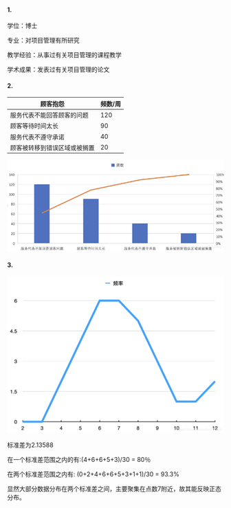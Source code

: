 #### 1.

学位：博士

专业：对项目管理有所研究

教学经验：从事过有关项目管理的课程教学

学术成果：发表过有关项目管理的论文

#### 2.

| 顾客抱怨                     | 频数/周 |
| ---------------------------- | ------- |
| 服务代表不能回答顾客的问题   | 120     |
| 顾客等待时间太长             | 90      |
| 服务代表不遵守承诺           | 40      |
| 顾客被转移到错误区域或被搁置 | 20      |

![](1.png)

#### 3.

![](2.png)

标准差为2.13588

在一个标准差范围之内的有:(4+6+6+5+3)/30 = 80％

在两个标准差范围之内有: (0+2+4+6+6+5+3+1+1)/30 = 93.3%

显然大部分数据分布在两个标准差之间，主要聚集在点数7附近，故其能反映正态分布。